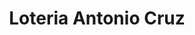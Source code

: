 ---
title: "Loteria Antonio Cruz"
url: /santiago-de-los-caballeros/loteria-antonio-cruz/
shop: lotería
---